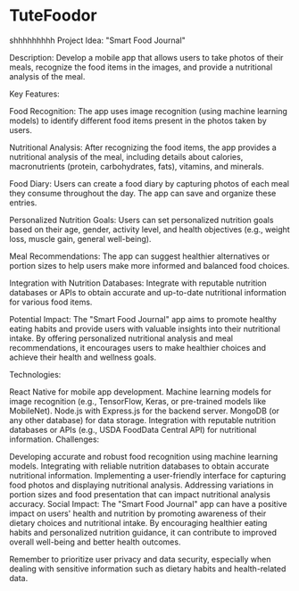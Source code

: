 # TuteFoodor
shhhhhhhhh
Project Idea: "Smart Food Journal"

Description: Develop a mobile app that allows users to take photos of their meals, recognize the food items in the images, and provide a nutritional analysis of the meal.

Key Features:

Food Recognition: The app uses image recognition (using machine learning models) to identify different food items present in the photos taken by users.

Nutritional Analysis: After recognizing the food items, the app provides a nutritional analysis of the meal, including details about calories, macronutrients (protein, carbohydrates, fats), vitamins, and minerals.

Food Diary: Users can create a food diary by capturing photos of each meal they consume throughout the day. The app can save and organize these entries.

Personalized Nutrition Goals: Users can set personalized nutrition goals based on their age, gender, activity level, and health objectives (e.g., weight loss, muscle gain, general well-being).

Meal Recommendations: The app can suggest healthier alternatives or portion sizes to help users make more informed and balanced food choices.

Integration with Nutrition Databases: Integrate with reputable nutrition databases or APIs to obtain accurate and up-to-date nutritional information for various food items.

Potential Impact:
The "Smart Food Journal" app aims to promote healthy eating habits and provide users with valuable insights into their nutritional intake. By offering personalized nutritional analysis and meal recommendations, it encourages users to make healthier choices and achieve their health and wellness goals.

Technologies:

React Native for mobile app development.
Machine learning models for image recognition (e.g., TensorFlow, Keras, or pre-trained models like MobileNet).
Node.js with Express.js for the backend server.
MongoDB (or any other database) for data storage.
Integration with reputable nutrition databases or APIs (e.g., USDA FoodData Central API) for nutritional information.
Challenges:

Developing accurate and robust food recognition using machine learning models.
Integrating with reliable nutrition databases to obtain accurate nutritional information.
Implementing a user-friendly interface for capturing food photos and displaying nutritional analysis.
Addressing variations in portion sizes and food presentation that can impact nutritional analysis accuracy.
Social Impact:
The "Smart Food Journal" app can have a positive impact on users' health and nutrition by promoting awareness of their dietary choices and nutritional intake. By encouraging healthier eating habits and personalized nutrition guidance, it can contribute to improved overall well-being and better health outcomes.

Remember to prioritize user privacy and data security, especially when dealing with sensitive information such as dietary habits and health-related data.
